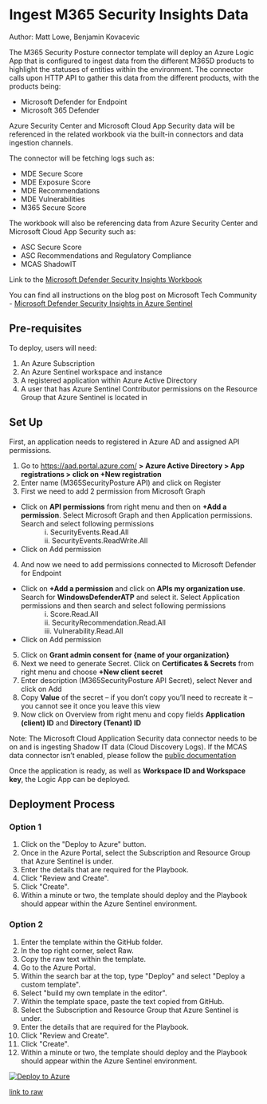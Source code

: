 # Ingest M365 Security Insights Data
Author: Matt Lowe, Benjamin Kovacevic

The M365 Security Posture connector template will deploy an Azure Logic App that is configured to ingest data from the different M365D products to highlight the statuses of entities within the environment. The connector calls upon HTTP API to gather this data from the different products, with the products being:
- Microsoft Defender for Endpoint
- Microsoft 365 Defender

Azure Security Center and Microsoft Cloud App Security data will be referenced in the related workbook via the built-in connectors and data ingestion channels.

The connector will be fetching logs such as:
- MDE Secure Score
- MDE Exposure Score
- MDE Recommendations
- MDE Vulnerabilities
- M365 Secure Score

The workbook will also be referencing data from Azure Security Center and Microsoft Cloud App Security such as:
- ASC Secure Score
- ASC Recommendations and Regulatory Compliance
- MCAS ShadowIT

Link to the [Microsoft Defender Security Insights Workbook](https://github.com/Azure/Azure-Sentinel/blob/master/Workbooks/M365SecurityPosture.json)

You can find all instructions on the blog post on Microsoft Tech Community - [Microsoft Defender Security Insights in Azure Sentinel](https://techcommunity.microsoft.com/t5/azure-sentinel/microsoft-defender-security-insights-in-azure-sentinel/ba-p/2359705)

## **Pre-requisites**

To deploy, users will need:
1. An Azure Subscription
2. An Azure Sentinel workspace and instance
3. A registered application within Azure Active Directory
4. A user that has Azure Sentinel Contributor permissions on the Resource Group that Azure Sentinel is located in

## **Set Up**
First, an application needs to registered in Azure AD and assigned API permissions.
1.	Go to https://aad.portal.azure.com/ <strong>> Azure Active Directory > App registrations > click on +New registration</strong>
2.	Enter name (M365SecurityPosture API) and click on Register
3.	First we need to add 2 permission from Microsoft Graph<br>
- Click on <strong>API permissions</strong> from right menu and then on <strong>+Add a permission</strong>. Select Microsoft Graph and then Application permissions. Search and select following permissions <br>
&nbsp;&nbsp;&nbsp;&nbsp;&nbsp;&nbsp;&nbsp;&nbsp;&nbsp;&nbsp;&nbsp;&nbsp;i.	SecurityEvents.Read.All<br>
&nbsp;&nbsp;&nbsp;&nbsp;&nbsp;&nbsp;&nbsp;&nbsp;&nbsp;&nbsp;&nbsp;&nbsp;ii.	SecurityEvents.ReadWrite.All<br>
- Click on Add permission
4.	And now we need to add permissions connected to Microsoft Defender for Endpoint<br>
- Click on <strong>+Add a permission</strong> and click on <strong>APIs my organization use</strong>. Search for <strong>WindowsDefenderATP</strong> and select it. Select Application permissions and then search and select following permissions <br>
&nbsp;&nbsp;&nbsp;&nbsp;&nbsp;&nbsp;&nbsp;&nbsp;&nbsp;&nbsp;&nbsp;&nbsp;i.	Score.Read.All<br>
&nbsp;&nbsp;&nbsp;&nbsp;&nbsp;&nbsp;&nbsp;&nbsp;&nbsp;&nbsp;&nbsp;&nbsp;ii.	SecurityRecommendation.Read.All <br>
&nbsp;&nbsp;&nbsp;&nbsp;&nbsp;&nbsp;&nbsp;&nbsp;&nbsp;&nbsp;&nbsp;&nbsp;iii.	Vulnerability.Read.All<br>
- Click on Add permission
5.	Click on <strong>Grant admin consent for {name of your organization}</strong>
6.	Next we need to generate Secret. Click on <strong>Certificates & Secrets</strong> from right menu and choose <strong>+New client secret</strong>
7.	Enter description (M365SecurityPosture API Secret), select Never and click on Add
8.	Copy <strong>Value</strong> of the secret – if you don’t copy you’ll need to recreate it – you cannot see it once you leave this view
9.	Now click on Overview from right menu and copy fields <strong>Application (client) ID</strong> and <strong>Directory (Tenant) ID</strong>


Note: The Microsoft Cloud Application Security data connector needs to be on and is ingesting Shadow IT data (Cloud Discovery Logs). If the MCAS data connector isn’t enabled, please follow the [public documentation](https://docs.microsoft.com/azure/sentinel/connect-cloud-app-security)

Once the application is ready, as well as <strong>Workspace ID and Workspace key</strong>, the Logic App can be deployed.

## **Deployment Process**

### **Option 1**
1. Click on the "Deploy to Azure" button.
2. Once in the Azure Portal, select the Subscription and Resource Group that Azure Sentinel is under.
3. Enter the details that are required for the Playbook.
4. Click "Review and Create".
5. Click "Create".
6. Within a minute or two, the template should deploy and the Playbook should appear within the Azure Sentinel environment.

### **Option 2**
1. Enter the template within the GitHub folder.
2. In the top right corner, select Raw.
3. Copy the raw text within the template.
4. Go to the Azure Portal.
5. Within the search bar at the top, type "Deploy" and select "Deploy a custom template".
6. Select "build my own template in the editor".
7. Within the template space, paste the text copied from GitHub.
8. Select the Subscription and Resource Group that Azure Sentinel is under.
9. Enter the details that are required for the Playbook.
10. Click "Review and Create".
11. Click "Create".
12. Within a minute or two, the template should deploy and the Playbook should appear within the Azure Sentinel environment.

[![Deploy to Azure](https://aka.ms/deploytoazurebutton)](https://portal.azure.com/#create/Microsoft.Template/uri/https%3A%2F%2Fraw.githubusercontent.com%2FAzure%2FAzure-Sentinel%2Fmaster%2FPlaybooks%2FM365-Security-Posture%2Fazuredeploy.json)


[link to raw](https://raw.githubusercontent.com/Azure/Azure-Sentinel/master/Playbooks/M365-Security-Posture/azuredeploy.json)
